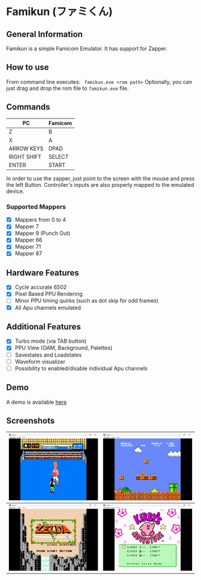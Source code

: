 # Famikun (ファミくん)

## General Information

Famikun is a simple Famicom Emulator. It has support for Zapper.

## How to use

From command line executes:
`` 
famikun.exe <rom path>
``
Optionally, you can just drag and drop the rom file to ```famikun.exe``` file.

## Commands

| PC | Famicom |
|----------|----------|
| Z   | B     |
| X    | A     |
| ARROW KEYS   | DPAD     |
| RIGHT SHIFT   | SELECT     |
| ENTER   | START     |

In order to use the zapper, just point to the screen with the mouse and press the left Button.
Controller's inputs are also properly mapped to the emulated device.

### Supported Mappers

- [X] Mappers from 0 to 4
- [X] Mapper 7
- [X] Mapper 9 (Punch Out)
- [X] Mapper 66
- [X] Mapper 71
- [X] Mapper 87

## Hardware Features

- [X] Cycle accurate 6502
- [X] Pixel Based PPU Rendering
- [ ] Minor PPU timing quirks (such as dot skip for odd frames)
- [X] All Apu channels emulated

## Additional Features

- [x] Turbo mode (via TAB button)
- [x] PPU View (OAM, Background, Palettes)
- [ ] Savestates and Loadstates
- [ ] Waveform visualizer
- [ ] Possibility to enabled/disable individual Apu channels

## Demo

A demo is available [here](https://yughias.github.io/pages/famikun/emulator.html)

## Screenshots

| ![screenshot 1](data/imgs/screenshot_1.png) | ![screenshot 2](data/imgs/screenshot_2.png) |
| -------------------------------------------- | ----------------------------------------------------- |
| ![screenshot 3](data/imgs/screenshot_3.png) |![screenshot 4](data/imgs/screenshot_4.png) |